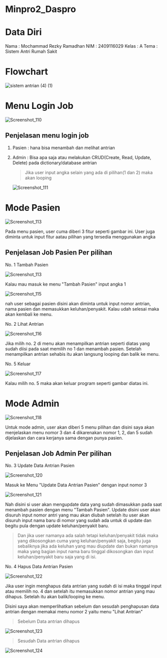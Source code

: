 # Minpro2_Daspro

# Data Diri
Nama : Mochammad Rezky Ramadhan 
NIM : 2409116029 Kelas : A 
Tema : Sistem Antri Rumah Sakit

# Flowchart
![sistem antrian (4) (1)](https://github.com/user-attachments/assets/c15584cb-4534-403b-bd37-4f653308cbbb)

# Menu Login Job
![Screenshot_110](https://github.com/user-attachments/assets/bef7bc44-158e-4817-8aa7-4d43432b9984)


## Penjelasan menu login job
1. Pasien : hana bisa menambah dan melihat antrian
2. Admin : Bisa apa saja atau melakukan CRUD(Create, Read, Update, Delete) pada dictionary/database antrian
   > Jika user input angka selain yang ada di pilihan(1 dan 2) maka akan looping

   ![Screenshot_111](https://github.com/user-attachments/assets/2b3646fe-d65d-408b-8758-5efc198f4df1)

# Mode Pasien
![Screenshot_113](https://github.com/user-attachments/assets/eec7adae-3fc3-4338-9500-d54cc8969ad1)

Pada menu pasien, user cuma diberi 3 fitur seperti gambar ini. User juga diminta untuk input fitur aatau pilihan yang tersedia menggunakan angka

## Penjelasan Job Pasien Per pilihan
No. 1 Tambah Pasien

   ![Screenshot_113](https://github.com/user-attachments/assets/c3ff222a-6dbc-4e6c-a2b7-93dda8404446)

   Kalau mau masuk ke menu "Tambah Pasien" input angka 1
   
   ![Screenshot_115](https://github.com/user-attachments/assets/85c00cd1-8a03-401e-8fd5-fad3256ec58e)

   nah user sebagai pasien disini akan diminta untuk input nomor antrian, nama pasien dan memasukkan keluhan/penyakit.
   Kalau udah selesai maka akan kembali ke menu.

No. 2 Lihat Antrian

   ![Screenshot_116](https://github.com/user-attachments/assets/b47dd8cd-211a-4097-87d7-b43c0865593b)

   Jika milih no. 2 di menu akan menampilkan antrian seperti diatas yang sudah diisi pada saat memilih no 1 dan menambah pasien.
   Setelah menampilkan antrian sehabis itu akan langsung looping dan balik ke menu.

No. 5 Keluar

   ![Screenshot_117](https://github.com/user-attachments/assets/07625ab0-851f-4dbe-a9b5-d9be5fbbfeba)

   Kalau milih no. 5 maka akan keluar program seperti gambar diatas ini.

# Mode Admin
![Screenshot_118](https://github.com/user-attachments/assets/e2094814-5b74-44d3-ad99-0c362732037a)

Untuk mode admin, user akan diberi 5 menu pilihan dan disini saya akan menjelaskan menu nomor 3 dan 4 dikarenakan nomor 1, 2, dan 5 sudah dijelaskan dan cara kerjanya sama dengan punya pasien.

## Penjelasan Job Admin Per pilihan
No. 3 Update Data Antrian Pasien

![Screenshot_120](https://github.com/user-attachments/assets/1584f824-6f92-4fa3-99ea-aae1e004d6c3)

Masuk ke Menu "Update Data Antrian Pasien" dengan input nomor 3

![Screenshot_121](https://github.com/user-attachments/assets/22fa63c1-fdeb-450a-bec1-d8dbc34cd974)

Nah disini si user akan mengupdate data yang sudah dimasukkan pada saat menambah pasien dengan menu "Tambah Pasien". 
Update disini user akan disuruh input nomor antri yang mau akan diubah setelah itu user akan disuruh input nama baru di nomor yang sudah ada untuk di update dan begitu pula dengan update keluhan/penyakit baru. 
> Dan jika user namanya ada salah tetapi keluhan/penyakit tidak maka yang dikosongkan cuma yang keluhan/penyakit saja, begitu juga sebaliknya jika ada keluhan yang mau diupdate dan bukan namanya maka yang bagian input nama baru tinggal dikosongkan dan input keluhan/penyakit baru saja yang di isi.

No. 4 Hapus Data Antrian Pasien

![Screenshot_122](https://github.com/user-attachments/assets/1359d2e0-af42-4fef-bf4a-3403b28e5b4d)

Jika user ingin menghapus data antrian yang sudah di isi maka tinggal input atau memilih no. 4 dan setelah itu memasukkan nomor antrian yang mau dihapus.
Setelah itu akan balik/looping ke menu.

Disini saya akan memperlihatkan sebelum dan sesudah penghapusan data antrian dengan memakai menu nomor 2 yaitu menu "Lihat Antrian"
> Sebelum Data antrian dihapus

![Screenshot_123](https://github.com/user-attachments/assets/c15d6de1-c7b6-4746-ad47-dc0c6ed470d5)

> Sesudah Data antrian dihapus

![Screenshot_124](https://github.com/user-attachments/assets/fdfeb661-69f9-4585-a059-dd52f3b922a6)
